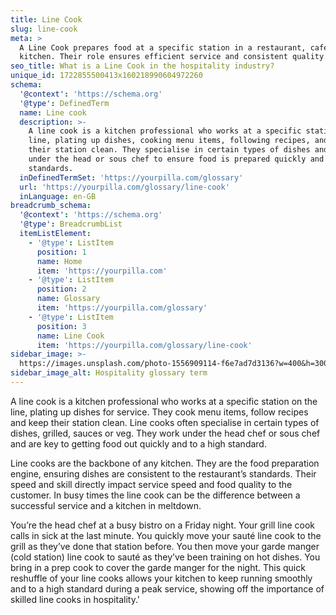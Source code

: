 ```yaml
---
title: Line Cook
slug: line-cook
meta: >
  A Line Cook prepares food at a specific station in a restaurant, café, or bar
  kitchen. Their role ensures efficient service and consistent quality.
seo_title: What is a Line Cook in the hospitality industry?
unique_id: 1722855500413x160218990604972260
schema:
  '@context': 'https://schema.org'
  '@type': DefinedTerm
  name: Line cook
  description: >-
    A line cook is a kitchen professional who works at a specific station on the
    line, plating up dishes, cooking menu items, following recipes, and keeping
    their station clean. They specialise in certain types of dishes and work
    under the head or sous chef to ensure food is prepared quickly and to high
    standards.
  inDefinedTermSet: 'https://yourpilla.com/glossary'
  url: 'https://yourpilla.com/glossary/line-cook'
  inLanguage: en-GB
breadcrumb_schema:
  '@context': 'https://schema.org'
  '@type': BreadcrumbList
  itemListElement:
    - '@type': ListItem
      position: 1
      name: Home
      item: 'https://yourpilla.com'
    - '@type': ListItem
      position: 2
      name: Glossary
      item: 'https://yourpilla.com/glossary'
    - '@type': ListItem
      position: 3
      name: Line Cook
      item: 'https://yourpilla.com/glossary/line-cook'
sidebar_image: >-
  https://images.unsplash.com/photo-1556909114-f6e7ad7d3136?w=400&h=300&fit=crop&auto=format
sidebar_image_alt: Hospitality glossary term
---
```

A line cook is a kitchen professional who works at a specific station on the line, plating up dishes for service. They cook menu items, follow recipes and keep their station clean. Line cooks often specialise in certain types of dishes, grilled, sauces or veg. They work under the head chef or sous chef and are key to getting food out quickly and to a high standard.

Line cooks are the backbone of any kitchen. They are the food preparation engine, ensuring dishes are consistent to the restaurant’s standards. Their speed and skill directly impact service speed and food quality to the customer. In busy times the line cook can be the difference between a successful service and a kitchen in meltdown.

You’re the head chef at a busy bistro on a Friday night. Your grill line cook calls in sick at the last minute. You quickly move your sauté line cook to the grill as they’ve done that station before. You then move your garde manger (cold station) line cook to sauté as they’ve been training on hot dishes. You bring in a prep cook to cover the garde manger for the night. This quick reshuffle of your line cooks allows your kitchen to keep running smoothly and to a high standard during a peak service, showing off the importance of skilled line cooks in hospitality.'
